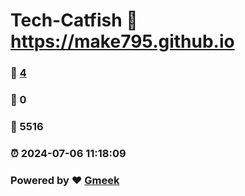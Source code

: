 # Tech-Catfish :link: https://make795.github.io 
### :page_facing_up: [4](https://make795.github.io/tag.html) 
### :speech_balloon: 0 
### :hibiscus: 5516 
### :alarm_clock: 2024-07-06 11:18:09 
### Powered by :heart: [Gmeek](https://github.com/Meekdai/Gmeek)
